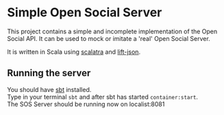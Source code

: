 # Simple Open Social Server
This project contains a simple and incomplete implementation of the Open Social API. It can be used to mock or imitate a 'real' Open Social Server.

It is written in Scala using [scalatra](http://www.scalatra.org/) and [lift-json](https://github.com/lift/lift/tree/master/framework/lift-base/lift-json/).

## Running the server
You should have [sbt](https://github.com/harrah/xsbt/wiki) installed.  
Type in your terminal `sbt` and after sbt has started `container:start`.  
The SOS Server should be running now on localist:8081